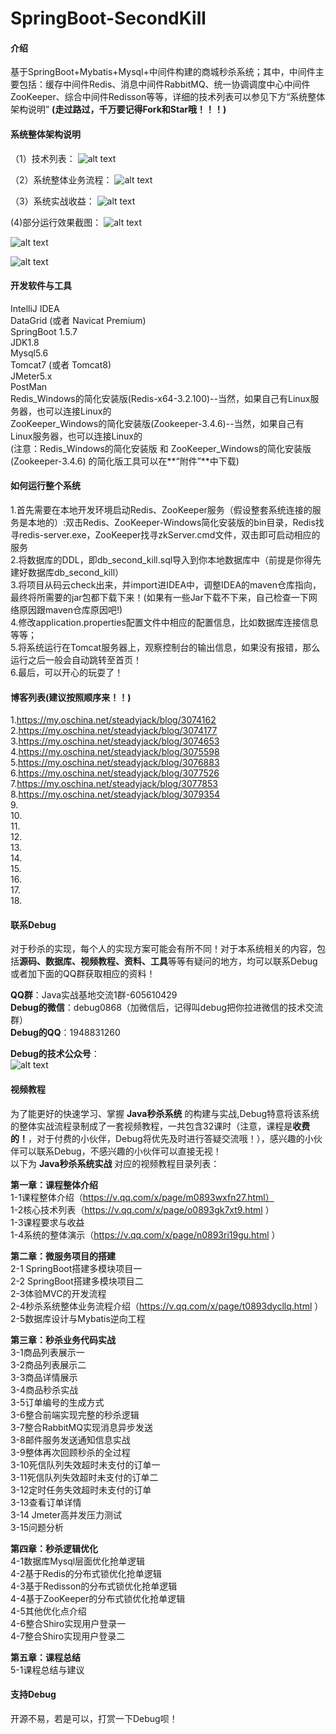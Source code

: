 # SpringBoot-SecondKill

#### 介绍
基于SpringBoot+Mybatis+Mysql+中间件构建的商城秒杀系统；其中，中间件主要包括：缓存中间件Redis、消息中间件RabbitMQ、统一协调调度中心中间件ZooKeeper、综合中间件Redisson等等，详细的技术列表可以参见下方“系统整体架构说明”
**(走过路过，千万要记得Fork和Star哦！！！)**

#### 系统整体架构说明
（1）技术列表：
![alt text](https://files.gitee.com/group1/M00/08/7C/PaAvDF0kBYCAWZORAACYT2bH4WY459.png?token=e2082cb496a17897d4eb448b3a7f36b1&ts=1562642213&attname=3.png&disposition=inline)

（2）系统整体业务流程：
![alt text](https://files.gitee.com/group1/M00/08/7C/PaAvDF0kBXGAW-SdAAH3nhiBJ5U111.png?token=8d23a9b74a10c3a88a226d6ecae101b6&ts=1562644118&attname=2.png&disposition=inline)

（3）系统实战收益：
![alt text](https://files.gitee.com/group1/M00/08/7C/PaAvDF0kBY6AHtLtAACNSer3qrA910.png?token=238ccd82971b948c87c7eb64b0016287&ts=1562644118&attname=4.png&disposition=inline)  

(4)部分运行效果截图：
![alt text](https://files.gitee.com/group1/M00/08/87/PaAvDF0m2_uALejlAAEfR89rV-I395.png?token=d9ea17cafb5bcc755c2fd265017c3751&ts=1562827772&attname=Java%E5%95%86%E5%9F%8E%E7%A7%92%E6%9D%80%E7%B3%BB%E7%BB%9F%E8%BF%90%E8%A1%8C%E9%83%A8%E5%88%86%E6%88%AA%E5%9B%BE.png&disposition=inline)    

![alt text](https://files.gitee.com/group1/M00/08/91/PaAvDF0rCtOAWd5HAACHh3r1W3M130.png?token=682761a507c3ed6a2d8ae69cdba769ac&ts=1563101933&attname=1.png&disposition=inline)   
 
![alt text](https://files.gitee.com/group1/M00/08/91/PaAvDF0rCu2AcrqFAAA4XM8pHqg987.png?token=cb976d0038ae6130281f873d7f2976ef&ts=1563101933&attname=3.png&disposition=inline)   
 

#### 开发软件与工具
IntelliJ IDEA  
DataGrid (或者 Navicat Premium)  
SpringBoot 1.5.7  
JDK1.8  
Mysql5.6  
Tomcat7 (或者 Tomcat8)  
JMeter5.x  
PostMan  
Redis_Windows的简化安装版(Redis-x64-3.2.100)--当然，如果自己有Linux服务器，也可以连接Linux的  
ZooKeeper_Windows的简化安装版(Zookeeper-3.4.6)--当然，如果自己有Linux服务器，也可以连接Linux的  
(注意：Redis_Windows的简化安装版 和 ZooKeeper_Windows的简化安装版(Zookeeper-3.4.6) 的简化版工具可以在**“附件”**中下载)

#### 如何运行整个系统  
1.首先需要在本地开发环境启动Redis、ZooKeeper服务（假设整套系统连接的服务是本地的）:双击Redis、ZooKeeper-Windows简化安装版的bin目录，Redis找寻redis-server.exe，ZooKeeper找寻zkServer.cmd文件，双击即可启动相应的服务     
2.将数据库的DDL，即db_second_kill.sql导入到你本地数据库中（前提是你得先建好数据库db_second_kill）     
3.将项目从码云check出来，并import进IDEA中，调整IDEA的maven仓库指向，最终将所需要的jar包都下载下来！(如果有一些Jar下载不下来，自己检查一下网络原因跟maven仓库原因吧!)    
4.修改application.properties配置文件中相应的配置信息，比如数据库连接信息等等；    
5.将系统运行在Tomcat服务器上，观察控制台的输出信息，如果没有报错，那么运行之后一般会自动跳转至首页！  
6.最后，可以开心的玩耍了！  

#### 博客列表(建议按照顺序来！！)  
1.https://my.oschina.net/steadyjack/blog/3074162  
2.https://my.oschina.net/steadyjack/blog/3074177  
3.https://my.oschina.net/steadyjack/blog/3074653  
4.https://my.oschina.net/steadyjack/blog/3075598    
5.https://my.oschina.net/steadyjack/blog/3076883    
6.https://my.oschina.net/steadyjack/blog/3077526    
7.https://my.oschina.net/steadyjack/blog/3077853     
8.https://my.oschina.net/steadyjack/blog/3079354       
9.     
10.     
11.  
12.  
13.  
14.  
15.  
16.  
17.  
18.


#### 联系Debug
对于秒杀的实现，每个人的实现方案可能会有所不同！对于本系统相关的内容，包括**源码、数据库、视频教程、资料、工具**等等有疑问的地方，均可以联系Debug或者加下面的QQ群获取相应的资料！

**QQ群**：Java实战基地交流1群-605610429   
**Debug的微信**：debug0868（加微信后，记得叫debug把你拉进微信的技术交流群）  
**Debug的QQ**：1948831260 <a target='_blank' href='http://wpa.qq.com/msgrd?v=1&uin=1948831260&site=qq&menu=yes'>                      	<img border='0' src='http://wpa.qq.com/pa?p=2:1948831260:41' alt='' title=''></a>

**Debug的技术公众号**：  
![alt text](https://files.gitee.com/group1/M00/08/7C/PaAvDF0kCTmAHh9jAACWhfefKaQ486.jpg?token=fd4dbdaed2838d22c6e75693834c634e&ts=1562642746&attname=15cm.jpg&disposition=inline)  


#### 视频教程
为了能更好的快速学习、掌握 **Java秒杀系统** 的构建与实战,Debug特意将该系统的整体实战流程录制成了一套视频教程，一共包含32课时（注意，课程是**收费的！**，对于付费的小伙伴，Debug将优先及时进行答疑交流哦！），感兴趣的小伙伴可以联系Debug，不感兴趣的小伙伴可以直接无视！  
以下为 **Java秒杀系统实战** 对应的视频教程目录列表：    

**第一章：课程整体介绍**  
1-1课程整体介绍（https://v.qq.com/x/page/m0893wxfn27.html）  
1-2核心技术列表（https://v.qq.com/x/page/o0893gk7xt9.html ）  
1-3课程要求与收益  
1-4系统的整体演示（https://v.qq.com/x/page/n0893ri19gu.html ）    
  
**第二章：微服务项目的搭建**  
2-1 SpringBoot搭建多模块项目一  
2-2 SpringBoot搭建多模块项目二  
2-3体验MVC的开发流程  
2-4秒杀系统整体业务流程介绍（https://v.qq.com/x/page/t0893dycllq.html ）  
2-5数据库设计与Mybatis逆向工程  
  
**第三章：秒杀业务代码实战**  
3-1商品列表展示一  
3-2商品列表展示二  
3-3商品详情展示  
3-4商品秒杀实战  
3-5订单编号的生成方式  
3-6整合前端实现完整的秒杀逻辑  
3-7整合RabbitMQ实现消息异步发送  
3-8邮件服务发送通知信息实战  
3-9整体再次回顾秒杀的全过程  
3-10死信队列失效超时未支付的订单一  
3-11死信队列失效超时未支付的订单二  
3-12定时任务失效超时未支付的订单  
3-13查看订单详情  
3-14 Jmeter高并发压力测试  
3-15问题分析  

**第四章：秒杀逻辑优化**  
4-1数据库Mysql层面优化抢单逻辑  
4-2基于Redis的分布式锁优化抢单逻辑  
4-3基于Redisson的分布式锁优化抢单逻辑  
4-4基于ZooKeeper的分布式锁优化抢单逻辑  
4-5其他优化点介绍  
4-6整合Shiro实现用户登录一  
4-7整合Shiro实现用户登录二  

**第五章：课程总结**  
5-1课程总结与建议  

#### 支持Debug  
开源不易，若是可以，打赏一下Debug呗！  




